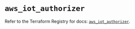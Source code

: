 # `aws_iot_authorizer`

Refer to the Terraform Registry for docs: [`aws_iot_authorizer`](https://registry.terraform.io/providers/hashicorp/aws/6.12.0/docs/resources/iot_authorizer).

